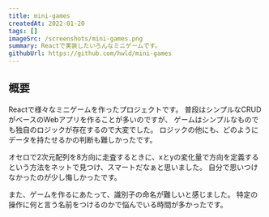 ```yaml
---
title: mini-games
createdAt: 2022-01-20
tags: []
imageSrc: /screenshots/mini-games.png
summary: Reactで実装したいろんなミニゲームです。
githubUrl: https://github.com/hwld/mini-games
---
```


## 概要

Reactで様々なミニゲームを作ったプロジェクトです。
普段はシンプルなCRUDがベースのWebアプリを作ることが多いのですが、
ゲームはシンプルなものでも独自のロジックが存在するので大変でした。
ロジックの他にも、どのようにデータを持たせるかの判断も難しかったです。  

オセロで2次元配列を8方向に走査するときに、xとyの変化量で方向を定義するという方法をネットで見つけ、スマートだなぁと思いました。
自分で思いつけなかったのが少し悔しかったです。

また、ゲームを作るにあたって、識別子の命名が難しいと感じました。
特定の操作に何と言う名前をつけるのかで悩んでいる時間が多かったです。  

